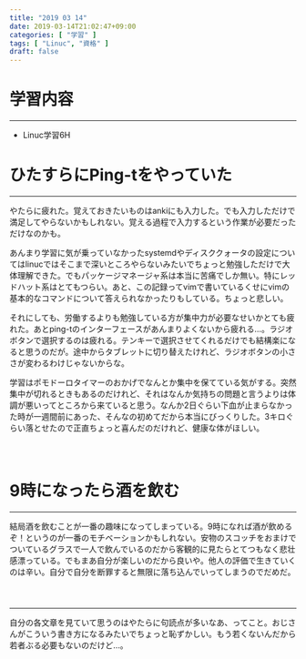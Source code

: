 ```yaml
---
title: "2019 03 14"
date: 2019-03-14T21:02:47+09:00
categories: [ "学習" ]
tags: [ "Linuc", "資格" ]
draft: false
---
```


# 学習内容
---
- Linuc学習6H
  
  
  
# ひたすらにPing-tをやっていた
---
やたらに疲れた。覚えておきたいものはankiにも入力した。でも入力しただけで満足してやらないかもしれない。覚える過程で入力するという作業が必要だっただけなのかも。

あんまり学習に気が乗っていなかったsystemdやディスククォータの設定についてはlinucではそこまで深いところやらないみたいでちょっと勉強しただけで大体理解できた。でもパッケージマネージャ系は本当に苦痛でしか無い。特にレッドハット系はとてもつらい。あと、この記録ってvimで書いているくせにvimの基本的なコマンドについて答えられなかったりもしている。ちょっと悲しい。

それにしても、労働するよりも勉強している方が集中力が必要なせいかとても疲れた。あとping-tのインターフェースがあんまりよくないから疲れる…。ラジオボタンで選択するのは疲れる。テンキーで選択させてくれるだけでも結構楽になると思うのだが。途中からタブレットに切り替えたけれど、ラジオボタンの小ささが変わるわけじゃないからな。

学習はポモドーロタイマーのおかげでなんとか集中を保てている気がする。突然集中が切れるときもあるのだけれど、それはなんか気持ちの問題と言うよりは体調が悪いってところから来ていると思う。なんか2日ぐらい下血が止まらなかった時が一週間前にあった、そんなの初めてだから本当にびっくりした。3キロぐらい落とせたので正直ちょっと喜んだのだけれど、健康な体がほしい。  
　  
　  
# 9時になったら酒を飲む
---
結局酒を飲むことが一番の趣味になってしまっている。9時になれば酒が飲めるぞ！というのが一番のモチベーションかもしれない。安物のスコッチをおまけでついているグラスで一人で飲んでいるのだから客観的に見たらとてつもなく悲壮感漂っている。でもまあ自分が楽しいのだから良いや。他人の評価で生きていくのは辛い。自分で自分を断罪すると無限に落ち込んでいってしまうのでだめだ。
　  
　  

---

自分の各文章を見ていて思うのはやたらに句読点が多いなあ、ってこと。おじさんがこういう書き方になるみたいでちょっと恥ずかしい。もう若くないんだから若者ぶる必要もないのだけど…。

